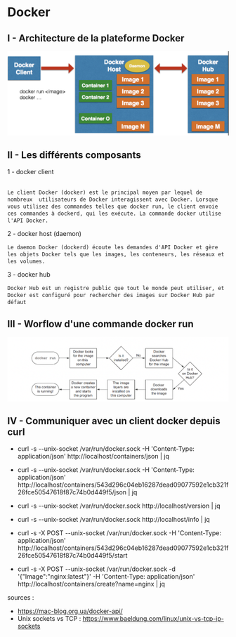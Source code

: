 # Docker

## I - Architecture de la plateforme Docker

 ![alt text for screen readers](/cloud/docker/images/architecture_docker.png)


## II - Les différents composants

1 - docker client
```

Le client Docker (docker) est le principal moyen par lequel de nombreux  utilisateurs de Docker interagissent avec Docker. Lorsque vous utilisez des commandes telles que docker run, le client envoie ces commandes à dockerd, qui les exécute. La commande docker utilise l'API Docker.

```

2 - docker host (daemon)

```
Le daemon Docker (dockerd) écoute les demandes d'API Docker et gère les objets Docker tels que les images, les conteneurs, les réseaux et les volumes.

```

3 - docker hub
```
Docker Hub est un registre public que tout le monde peut utiliser, et Docker est configuré pour rechercher des images sur Docker Hub par défaut

```
## III - Worflow d'une commande docker run

![alt text for screen readers](/cloud/docker/images/workflow-docker-run.png)

## IV - Communiquer avec un client docker depuis curl

 - curl -s --unix-socket /var/run/docker.sock -H 'Content-Type: application/json' http://localhost/containers/json | jq

- curl -s --unix-socket /var/run/docker.sock -H 'Content-Type: application/json' http://localhost/containers/543d296c04eb16287dead09077592e1cb321f26fce50547618f87c74b0d449f5/json | jq

-  curl -s --unix-socket /var/run/docker.sock http://localhost/version | jq

- curl -s --unix-socket /var/run/docker.sock http://localhost/info | jq

- curl -s -X POST --unix-socket /var/run/docker.sock -H 'Content-Type: application/json' http://localhost/containers/543d296c04eb16287dead09077592e1cb321f26fce50547618f87c74b0d449f5/start

- curl -s -X POST --unix-socket /var/run/docker.sock -d '{"Image":"nginx:latest"}' -H 'Content-Type: application/json' http://localhost/containers/create?name=nginx | jq


sources : 
 * https://mac-blog.org.ua/docker-api/
 * Unix sockets vs TCP  : https://www.baeldung.com/linux/unix-vs-tcp-ip-sockets